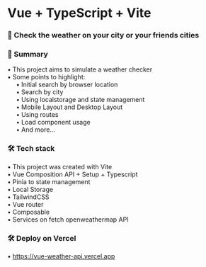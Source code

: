 # Vue + TypeScript + Vite

### 🚀 Check the weather on your city or your friends cities  

### 🧐 Summary
• This project aims to simulate a weather checker  
• Some points to highlight:  
&nbsp;&nbsp;&nbsp;&nbsp; • Initial search by browser location  
&nbsp;&nbsp;&nbsp;&nbsp; • Search by city  
&nbsp;&nbsp;&nbsp;&nbsp; • Using localstorage and state management  
&nbsp;&nbsp;&nbsp;&nbsp; • Mobile Layout and Desktop Layout  
&nbsp;&nbsp;&nbsp;&nbsp; • Using routes  
&nbsp;&nbsp;&nbsp;&nbsp; • Load component usage  
&nbsp;&nbsp;&nbsp;&nbsp; • And more...  

### 🛠️ Tech stack
• This project was created with Vite   
• Vue Composition API + Setup + Typescript   
• Pinia to state management   
• Local Storage   
• TailwindCSS   
• Vue router   
• Composable   
• Services on fetch openweathermap API

### 🛠️ Deploy on Vercel
• https://vue-weather-api.vercel.app